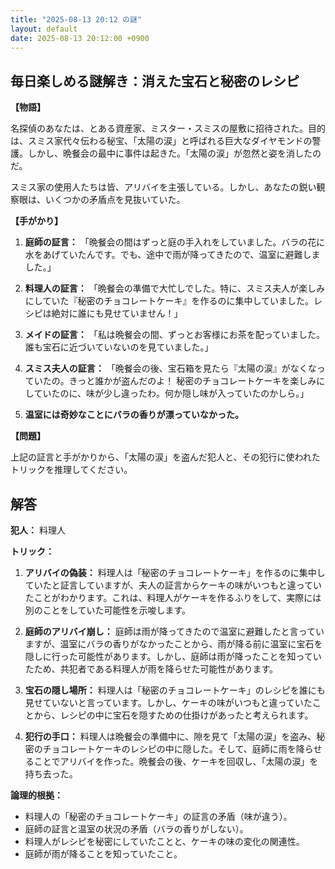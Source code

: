 ```yaml
---
title: "2025-08-13 20:12 の謎"
layout: default
date: 2025-08-13 20:12:00 +0900
---
```

## 毎日楽しめる謎解き：消えた宝石と秘密のレシピ

**【物語】**

名探偵のあなたは、とある資産家、ミスター・スミスの屋敷に招待された。目的は、スミス家代々伝わる秘宝、「太陽の涙」と呼ばれる巨大なダイヤモンドの警護。しかし、晩餐会の最中に事件は起きた。「太陽の涙」が忽然と姿を消したのだ。

スミス家の使用人たちは皆、アリバイを主張している。しかし、あなたの鋭い観察眼は、いくつかの矛盾点を見抜いていた。

**【手がかり】**

1.  **庭師の証言：** 「晩餐会の間はずっと庭の手入れをしていました。バラの花に水をあげていたんです。でも、途中で雨が降ってきたので、温室に避難しました。」

2.  **料理人の証言：** 「晩餐会の準備で大忙しでした。特に、スミス夫人が楽しみにしていた『秘密のチョコレートケーキ』を作るのに集中していました。レシピは絶対に誰にも見せていません！」

3.  **メイドの証言：** 「私は晩餐会の間、ずっとお客様にお茶を配っていました。誰も宝石に近づいていないのを見ていました。」

4.  **スミス夫人の証言：** 「晩餐会の後、宝石箱を見たら『太陽の涙』がなくなっていたの。きっと誰かが盗んだのよ！ 秘密のチョコレートケーキを楽しみにしていたのに、味が少し違ったわ。何か隠し味が入っていたのかしら。」

5.  **温室には奇妙なことにバラの香りが漂っていなかった。**

**【問題】**

上記の証言と手がかりから、「太陽の涙」を盗んだ犯人と、その犯行に使われたトリックを推理してください。

## 解答

**犯人：** 料理人

**トリック：**

1.  **アリバイの偽装：** 料理人は「秘密のチョコレートケーキ」を作るのに集中していたと証言していますが、夫人の証言からケーキの味がいつもと違っていたことがわかります。これは、料理人がケーキを作るふりをして、実際には別のことをしていた可能性を示唆します。

2.  **庭師のアリバイ崩し：** 庭師は雨が降ってきたので温室に避難したと言っていますが、温室にバラの香りがなかったことから、雨が降る前に温室に宝石を隠しに行った可能性があります。しかし、庭師は雨が降ったことを知っていたため、共犯者である料理人が雨を降らせた可能性があります。

3.  **宝石の隠し場所：** 料理人は「秘密のチョコレートケーキ」のレシピを誰にも見せていないと言っています。しかし、ケーキの味がいつもと違っていたことから、レシピの中に宝石を隠すための仕掛けがあったと考えられます。

4.  **犯行の手口：** 料理人は晩餐会の準備中に、隙を見て「太陽の涙」を盗み、秘密のチョコレートケーキのレシピの中に隠した。そして、庭師に雨を降らせることでアリバイを作った。晩餐会の後、ケーキを回収し、「太陽の涙」を持ち去った。

**論理的根拠：**

*   料理人の「秘密のチョコレートケーキ」の証言の矛盾（味が違う）。
*   庭師の証言と温室の状況の矛盾（バラの香りがしない）。
*   料理人がレシピを秘密にしていたことと、ケーキの味の変化の関連性。
*   庭師が雨が降ることを知っていたこと。
